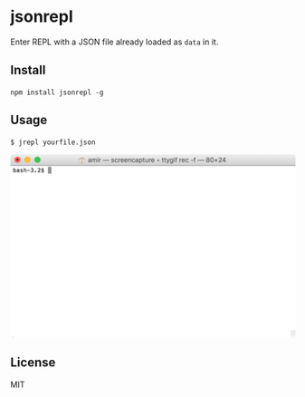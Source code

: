 # jsonrepl

Enter REPL with a JSON file already loaded as `data` in it.

## Install

    npm install jsonrepl -g

## Usage

    $ jrepl yourfile.json

![gif ftw](https://raw.githubusercontent.com/amir-s/jsonrepl/master/images/tty.gif)

## License

MIT
